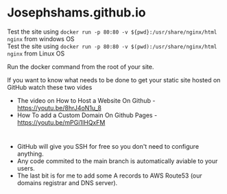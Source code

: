 ﻿# Josephshams.github.io

Test the site using `docker run -p 80:80 -v ${pwd}:/usr/share/nginx/html nginx` from windows OS   
Test the site using `docker run -p 80:80 -v $(pwd):/usr/share/nginx/html nginx` from Linux OS

Run the docker command from the root of your site.

If you want to know what needs to be done to get your static site hosted on GitHub watch these two vides

- The video on How to Host a Website On Github - https://youtu.be/8hrJ4oN1u_8
- How To add a Custom Domain On Github Pages - https://youtu.be/mPGi1IHQxFM

# 

- GitHub will give you SSH for free so you don't need to configure anything.
- Any code commited to the main branch is automatically aviable to your users.
- The last bit is for me to add some A records to AWS Route53 (our domains registrar and DNS server).

